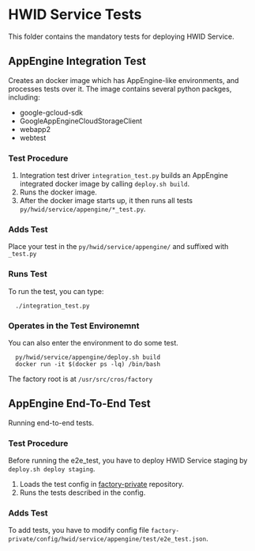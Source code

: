 # HWID Service Tests
This folder contains the mandatory tests for deploying HWID Service.


## AppEngine Integration Test
Creates an docker image which has AppEngine-like environments, and processes
tests over it. The image contains several python packges, including:
  - google-gcloud-sdk
  - GoogleAppEngineCloudStorageClient
  - webapp2
  - webtest

### Test Procedure
1. Integration test driver `integration_test.py` builds an AppEngine integrated
   docker image by calling `deploy.sh build`.
2. Runs the docker image.
3. After the docker image starts up, it then runs all tests
  `py/hwid/service/appengine/*_test.py`.

### Adds Test
Place your test in the `py/hwid/service/appengine/` and suffixed with `_test.py`

### Runs Test
To run the test, you can type:
```
  ./integration_test.py
```


### Operates in the Test Environemnt
You can also enter the environment to do some test.
```
  py/hwid/service/appengine/deploy.sh build
  docker run -it $(docker ps -lq) /bin/bash
```
The factory root is at `/usr/src/cros/factory`


## AppEngine End-To-End Test
Running end-to-end tests.

### Test Procedure
Before running the e2e_test, you have to deploy HWID Service staging by
`deploy.sh deploy staging`.
1. Loads the test config in [factory-private][1] repository.
2. Runs the tests described in the config.

### Adds Test
To add tests, you have to modify config file
`factory-private/config/hwid/service/appengine/test/e2e_test.json`.

[1]: https://chrome-internal.googlesource.com/chromeos/platform/factory-private
